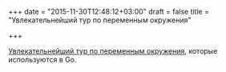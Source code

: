 +++
date = "2015-11-30T12:48:12+03:00"
draft = false
title = "Увлекательнейший тур по переменным окружения"

+++

<p><a href="http://dave.cheney.net/2015/11/29/a-whirlwind-tour-of-gos-runtime-environment-variables">Увлекательнейший тур по переменным окружения</a>, которые используются в Go.</p>

